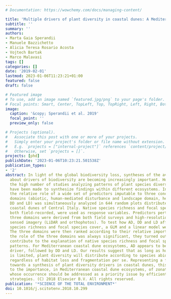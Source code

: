```yaml
---
# Documentation: https://wowchemy.com/docs/managing-content/

title: 'Multiple drivers of plant diversity in coastal dunes: A Mediterranean experience'
subtitle: ''
summary: ''
authors:
- Marta Gaia Sperandii
- Manuele Bazzichetto
- Alicia Teresa Rosario Acosta
- Vojtech Bartak
- Marco Malavasi
tags: []
categories: []
date: '2019-02-01'
lastmod: 2023-01-06T11:23:21+01:00
featured: false
draft: false

# Featured image
# To use, add an image named `featured.jpg/png` to your page's folder.
# Focal points: Smart, Center, TopLeft, Top, TopRight, Left, Right, BottomLeft, Bottom, BottomRight.
image:
  caption: '&copy; Sperandii et al. 2019'
  focal_point: ''
  preview_only: false

# Projects (optional).
#   Associate this post with one or more of your projects.
#   Simply enter your project's folder or file name without extension.
#   E.g. `projects = ["internal-project"]` references `content/project/deep-learning/index.md`.
#   Otherwise, set `projects = []`.
projects: [phd]
publishDate: '2023-01-06T10:23:21.501538Z'
publication_types:
- '2'
abstract: In light of the global biodiversity loss, syntheses of the available knowledge
  about drivers of biodiversity are becoming increasingly important. However, despite
  the high number of studies analyzing patterns of plant species diversity, few attempts
  have been made to synthesize findings within different ecosystems. In this work,
  the relative role of a wide set of predictors imputable to three conceptual-methodological
  domains (abiotic, human-mediated disturbance and landscape domain, hereafter AD,
  DD and LD) was simultaneously analyzed in 644 random plots distributed along the
  coastal dunes of Central Italy. Native species richness and focal species cover,
  both field-recorded, were used as response variables. Predictors pertaining to the
  three domains were derived from both field surveys and high-resolution remotely
  sensed imagery (LiDAR and orthophotos). To test how AD, DD and LD affect native
  species richness and focal species cover, a GLM and a linear model were fitted respectively.
  The three domains were then ranked according to their relative importance. Although
  the role of the three domains was always significant, they turned out to unequally
  contribute to the explanation of native species richness and focal species cover
  patterns. For Mediterranean coastal dune ecosystems, AD appears to be the key biodiversity
  driver, followed by DD and LD. Our results suggest that as long as human disturbance
  is limited, plant diversity will distribute according to species abiotic tolerances,
  regardless of habitat loss and fragmentation per se. Representing a first effort
  towards a synthesis of plant diversity drivers in coastal dunes, this work points
  to the importance, in Mediterranean coastal dune ecosystems, of zonation dynamics,
  whose occurrence should be addressed as a priority issue by efficient conservations
  strategies. (C) 2018 Elsevier B.V. All rights reserved.
publication: '*SCIENCE OF THE TOTAL ENVIRONMENT*'
doi: 10.1016/j.scitotenv.2018.10.299
---
```

